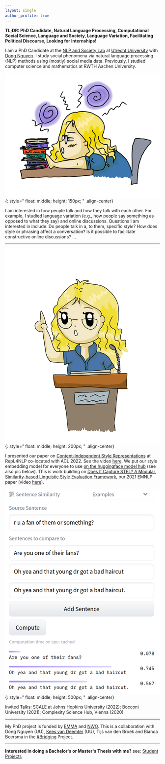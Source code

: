 ```yaml
---
layout: single
author_profile: true
---
```


**TL;DR: PhD Candidate, Natural Language Processing, Computational Social Science, Language and Society, Language Variation, Facilitating Political Discourse, Looking for Internships!**

I am a PhD Candidate at the [NLP and Society Lab](https://nlpsoc.github.io/) at [Utrecht University](https://www.uu.nl/en) with [Dong Nguyen](https://dongnguyen.nl/). I study social phenomena via natural language processing (NLP) methods using (mostly) social media data. Previously, I studied computer science and mathematics at RWTH Aachen University.

![drawn Anna research](./assets/images/me_blue_research.PNG){: style=" float: middle; height: 150px; " .align-center}

I am interested in how people talk and how they talk with each other. For example, I studied language variation (e.g., how people say something as opposed to what they say) and online discussions. Questions I am interested in include: Do people talk in a, to them, specific *style*? How does style or phrasing affect a conversation? Is it possible to facilitate constructive online discussions? ...

---

![drawn Anna presents](./assets/images/me_talk_blue.PNG){: style=" float: middle; height: 200px; " .align-center}

I presented our paper on [Content-Independent Style Representations](https://aclanthology.org/2022.repl4nlp-1.26/) at RepL4NLP co-located with ACL 2022. See the video [here](https://www.youtube.com/watch?v=QHW7pfwJ56E). We put our style embedding model for everyone to use [on the huggingface model hub](https://huggingface.co/AnnaWegmann/Style-Embedding) (see also pic below). This is work building on [Does It Capture STEL? A Modular, Similarity-based Linguistic Style Evaluation Framework](https://aclanthology.org/2021.emnlp-main.569/), our 2021 EMNLP paper (video [here](https://www.youtube.com/watch?v=WPbxyOrDK6w)). 

![example style representations](./assets/images/Style-Model.png){: style=" float: middle; height: 500px; " .align-center}

Invited Talks: SCALE at Johns Hopkins University (2022); Bocconi University (2021); Complexity Science Hub, Vienna (2020)

---

My PhD project is funded by [EMMA](https://www.emma.nl/) and [NWO](https://www.nwo.nl/en). This is a collaboration with Dong Nguyen (UU), [Kees van Deemter](https://www.uu.nl/staff/CJvanDeemter?t=0) (UU),  Tijs van den Broek and Bianca Beersma in the [#Bridging](https://nwo-bridging.github.io/) Project.

---

**Interested in doing a Bachelor's or Master's Thesis with me?** see: [Student Projects](https://annawegmann.github.io/student-projects/)




